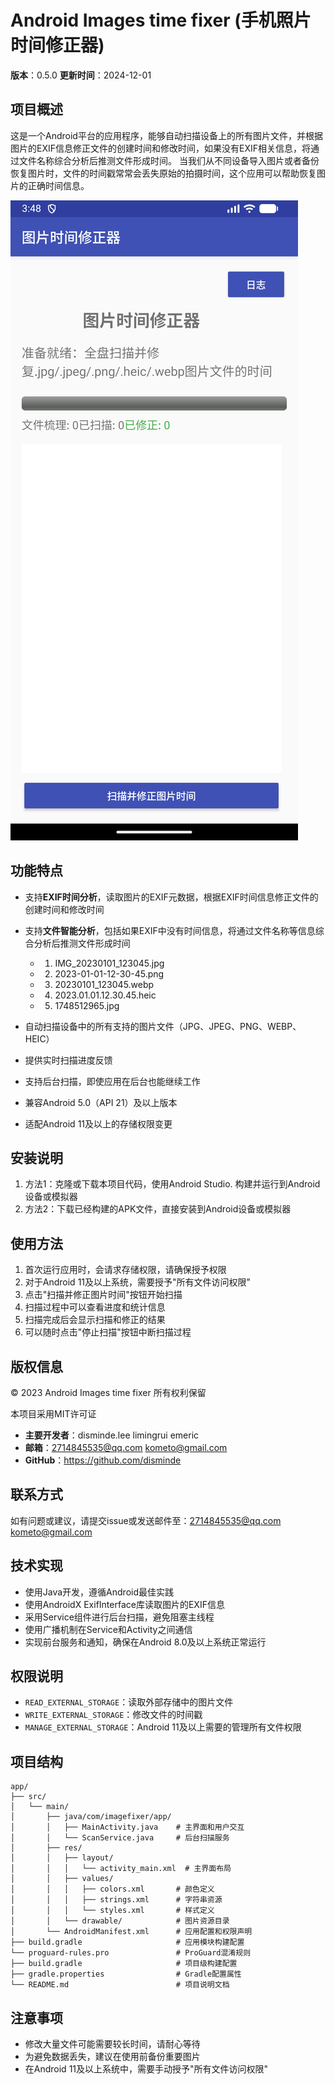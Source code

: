 # Android Images time fixer (手机照片时间修正器)

**版本**：0.5.0
**更新时间**：2024-12-01

## 项目概述

这是一个Android平台的应用程序，能够自动扫描设备上的所有图片文件，并根据图片的EXIF信息修正文件的创建时间和修改时间，如果没有EXIF相关信息，将通过文件名称综合分析后推测文件形成时间。
当我们从不同设备导入图片或者备份恢复图片时，文件的时间戳常常会丢失原始的拍摄时间，这个应用可以帮助恢复图片的正确时间信息。


![screenshot.png](app/res/ScreenShot.png)    

## 功能特点


- 支持**EXIF时间分析**，读取图片的EXIF元数据，根据EXIF时间信息修正文件的创建时间和修改时间
- 支持**文件智能分析**，包括如果EXIF中没有时间信息，将通过文件名称等信息综合分析后推测文件形成时间
     * 1) IMG_20230101_123045.jpg
     * 2) 2023-01-01-12-30-45.png
     * 3) 20230101_123045.webp
     * 4) 2023.01.01.12.30.45.heic
     * 5) 1748512965.jpg

- 自动扫描设备中的所有支持的图片文件（JPG、JPEG、PNG、WEBP、HEIC）
- 提供实时扫描进度反馈
- 支持后台扫描，即使应用在后台也能继续工作
- 兼容Android 5.0（API 21）及以上版本
- 适配Android 11及以上的存储权限变更


## 安装说明

1. 方法1：克隆或下载本项目代码，使用Android Studio. 构建并运行到Android设备或模拟器
2. 方法2：下载已经构建的APK文件，直接安装到Android设备或模拟器

## 使用方法

1. 首次运行应用时，会请求存储权限，请确保授予权限
2. 对于Android 11及以上系统，需要授予"所有文件访问权限"
3. 点击"扫描并修正图片时间"按钮开始扫描
4. 扫描过程中可以查看进度和统计信息
5. 扫描完成后会显示扫描和修正的结果
6. 可以随时点击"停止扫描"按钮中断扫描过程

## 版权信息

© 2023  Android Images time fixer 所有权利保留 

本项目采用MIT许可证

- **主要开发者**：disminde.lee limingrui emeric
- **邮箱**：2714845535@qq.com kometo@gmail.com
- **GitHub**：https://github.com/disminde



## 联系方式

如有问题或建议，请提交issue或发送邮件至：2714845535@qq.com kometo@gmail.com

## 技术实现

- 使用Java开发，遵循Android最佳实践
- 使用AndroidX ExifInterface库读取图片的EXIF信息
- 采用Service组件进行后台扫描，避免阻塞主线程
- 使用广播机制在Service和Activity之间通信
- 实现前台服务和通知，确保在Android 8.0及以上系统正常运行

## 权限说明

- `READ_EXTERNAL_STORAGE`：读取外部存储中的图片文件
- `WRITE_EXTERNAL_STORAGE`：修改文件的时间戳
- `MANAGE_EXTERNAL_STORAGE`：Android 11及以上需要的管理所有文件权限

## 项目结构

```
app/
├── src/
│   └── main/
│       ├── java/com/imagefixer/app/
│       │   ├── MainActivity.java    # 主界面和用户交互
│       │   └── ScanService.java     # 后台扫描服务
│       ├── res/
│       │   ├── layout/
│       │   │   └── activity_main.xml  # 主界面布局
│       │   ├── values/
│       │   │   ├── colors.xml       # 颜色定义
│       │   │   ├── strings.xml      # 字符串资源
│       │   │   └── styles.xml       # 样式定义
│       │   └── drawable/            # 图片资源目录
│       └── AndroidManifest.xml      # 应用配置和权限声明
├── build.gradle                     # 应用模块构建配置
└── proguard-rules.pro               # ProGuard混淆规则
├── build.gradle                     # 项目级构建配置
├── gradle.properties                # Gradle配置属性
└── README.md                        # 项目说明文档
```

## 注意事项

- 修改大量文件可能需要较长时间，请耐心等待
- 为避免数据丢失，建议在使用前备份重要图片
- 在Android 11及以上系统中，需要手动授予"所有文件访问权限"


